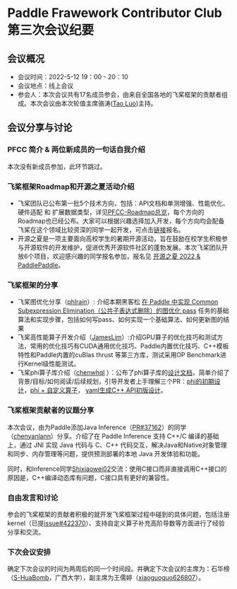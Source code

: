 # Paddle Frawework Contributor Club 第三次会议纪要

## 会议概况

- 会议时间：2022-5-12 19：00 - 20：10
- 会议地点：线上会议
- 参会人：本次会议共有17名成员参会，由来自全国各地的飞桨框架的贡献者组成。本次会议由本次轮值主席骆涛([Tao Luo](https://github.com/luotao1))主持。

## 会议分享与讨论

### PFCC 简介 & 两位新成员的一句话自我介绍
本次没有新成员参加，此环节跳过。

### 飞桨框架Roadmap和开源之夏活动介绍
- 飞桨团队已公布第一批5个技术方向，包括：API文档和单测增强、性能优化、硬件适配 和 扩展数据类型，详见[PFCC-Roadmap总览](https://github.com/PaddlePaddle/Paddle/issues/42571)，每个方向的Roadmap也已经公布。大家可以根据兴趣选择加入开发，每个方向均会配备飞桨在这个领域比较资深的同学一起开发，可点击[链接](https://shimo.im/sheets/RKAWVnVNopC1NKk8/0iaFr)报名。
- 开源之夏是一项主要面向高校学生的暑期开源活动，旨在鼓励在校学生积极参与开源软件的开发维护，促进优秀开源软件社区的蓬勃发展。本次飞桨团队开放6个项目，欢迎感兴趣的同学报名参加，报名见 [开源之夏 2022 & PaddlePaddle](https://summer-ospp.ac.cn/#/org/orgdetail/824c98a3-c873-4409-871c-db0bf4f272dd/)。

### 飞桨框架的分享
- 飞桨图优化分享（[phlrain](https://github.com/phlrain)）: 介绍本期黑客松 [在 Paddle 中实现 Common Subexpression Elimination（公共子表达式删除）的图优化 pass](https://github.com/PaddlePaddle/Paddle/issues/40278) 任务的基础算法和实现步骤，包括如何写pass、如何实现一个基础算法、如何更新图的结果
- 飞桨高性能算子开发介绍（[JamesLim](https://github.com/JamesLim)）:介绍GPU算子的优化技巧和测试方法，常用的优化技巧有CUDA通用优化技巧、Paddle内置优化技巧、C++模板特性和Paddle内置的cuBlas thrust 等第三方库，测试采用OP Benchmark进行Kernel级性能测试。
- 飞桨phi算子库介绍（[chenwhql](https://github.com/chenwhql) ）：公布了phi算子库的[设计文档](https://github.com/PaddlePaddle/docs/blob/develop/docs/design/phi/design.md)，简单介绍了背景/目标/如何阅读/后续规划，引导开发者上手理解三个PR：[phi的初期设计](https://github.com/PaddlePaddle/Paddle/pull/34425)，[phi + 自定义算子](https://github.com/PaddlePaddle/Paddle/pull/37122)， [yaml生成C++ API初版设计](https://github.com/PaddlePaddle/Paddle/pull/37668)。

### 飞桨框架贡献者的议题分享
本次会议，由为Paddle添加Java Inference（[PR#37162](https://github.com/PaddlePaddle/Paddle/pull/37162)）的同学（[chenyanlann](https://github.com/chenyanlann)）分享。介绍了在 Paddle Inference 支持 C++/C 编译的基础上，通过 JNI 实现 Java 代码与 C、C++ 代码交互，解决Java和Native对象管理和同步、内存管理等问题，提供预测部署的本地 Java 开发体验和功能。

同时，和Inference同学[Shixiaowei02](https://github.com/Shixiaowei02)交流：使用C接口而非直接调用C++接口的原因是，C++编译动态库有问题，C接口具有更好的兼容性。

### 自由发言和讨论
参会的飞桨框架的贡献者积极的就开发飞桨框架过程中碰到的具体问题，包括注册kernel（已提[issue#422370](https://github.com/PaddlePaddle/Paddle/issues/42730)）、支持自定义算子补充高阶导数等方面进行了经验分享和交流。

### 下次会议安排
确定下次会议的时间为两周后的同一个时间段。并确定下次会议的主席为：石华榜（[S-HuaBomb](https://github.com/S-HuaBomb)，广西大学），副主席为王儒婷（[xiaoguoguo626807](https://github.com/xiaoguoguo626807)）。
